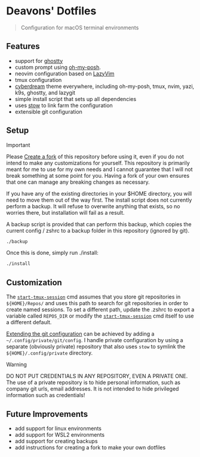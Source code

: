 # Deavons' Dotfiles

> Configuration for macOS terminal environments

## Features

- support for [ghostty][ghostty-url]
- custom prompt using [oh-my-posh][oh-my-posh-url].
- neovim configuration based on [LazyVim][lazyvim-url]
- tmux configuration
- [cyberdream][cyberdream-url] theme everywhere, including oh-my-posh, tmux, nvim, yazi, k9s, ghostty, and lazygit
- simple install script that sets up all dependencies
- uses [stow][stow-url] to link farm the configuration
- extensible git configuration

## Setup

> [!IMPORTANT]
> Please [Create a fork][fork-url] of this repository before using it, even if you do not intend to make any
> customizations for yourself. This repository is primarily meant for me to use for my own needs and I cannot guarantee
> that I will not break something at some point for you. Having a fork of your own ensures that one can manage any
> breaking changes as necessary.

If you have any of the existing directories in your $HOME directory, you will need to move them out of the way first.
The install script does not currently perform a backup. It will refuse to overwrite anything that exists, so no worries
there, but installation will fail as a result.

A backup script is provided that can perform this backup, which copies the current config / zshrc to a backup folder
in this repository (ignored by git).

```sh
./backup
```

Once this is done, simply run ./install:

```sh
./install
```

## Customization

The [`start-tmux-session`][sts-url] cmd assumes that you store git repositories in `${HOME}/Repos/` and uses this path
to search for git repositories in order to create named sessions. To set a different path, update the .zshrc to export
a variable called `REPOS_DIR` or modify the [`start-tmux-session`][sts-url] cmd itself to use a different default.

[Extending the git configuration][git-config-include] can be achieved by adding a `~/.config/private/git/config`. I
handle private configuration by using a separate (obviously private) repository that also uses `stow` to symlink the
`${HOME}/.config/private` directory.

> [!WARNING]
> DO NOT PUT CREDENTIALS IN ANY REPOSITORY, EVEN A PRIVATE ONE. The use of a private repository is to hide personal
> information, such as company git urls, email addresses. It is not intended to hide privileged information such as
> credentials!

## Future Improvements

- add support for linux environments
- add support for WSL2 environments
- add support for creating backups
- add instructions for creating a fork to make your own dotfiles

[cyberdream-url]: https://github.com/scottmckendry/cyberdream.nvim
[ghostty-url]: https://ghostty.org/
[lazyvim-url]: https://www.lazyvim.org
[oh-my-posh-url]: https://ohmyposh.dev
[stow-url]: https://www.gnu.org/software/stow/
[git-config-include]: https://github.com/dmccaffery/dotfiles/blob/main/.config/git/config#L73
[sts-url]: https://github.com/dmccaffery/dotfiles/blob/main/.config/scripts/start-tmux-session#L3
[fork-url]: https://github.com/dmccaffery/dotfiles/fork
